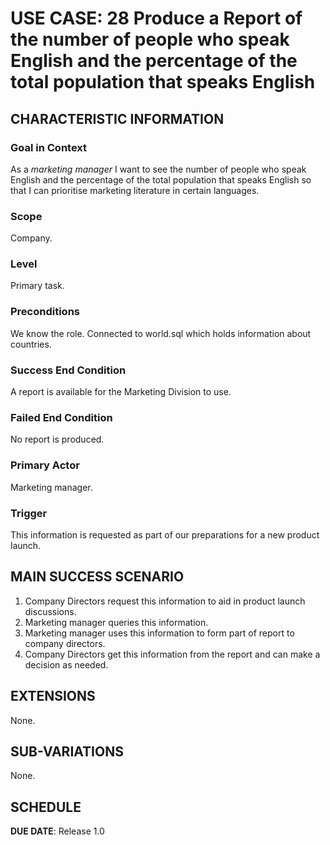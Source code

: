 # USE CASE: 28 Produce a Report of the number of people who speak English and the percentage of the total population that speaks English

## CHARACTERISTIC INFORMATION

### Goal in Context

As a *marketing manager* I want to see the number of people who speak English and the percentage of the total population that speaks English so that I can prioritise marketing literature in certain languages.

### Scope

Company.

### Level

Primary task.

### Preconditions

We know the role.  Connected to world.sql which holds information about countries.

### Success End Condition

A report is available for the Marketing Division to use.

### Failed End Condition

No report is produced.

### Primary Actor

Marketing manager.

### Trigger

This information is requested as part of our preparations for a new product launch.

## MAIN SUCCESS SCENARIO

1. Company Directors request this information to aid in product launch discussions.
2. Marketing manager queries this information.
3. Marketing manager uses this information to form part of report to company directors.
4. Company Directors get this information from the report and can make a decision as needed.

## EXTENSIONS
None.

## SUB-VARIATIONS

None.

## SCHEDULE

**DUE DATE**: Release 1.0